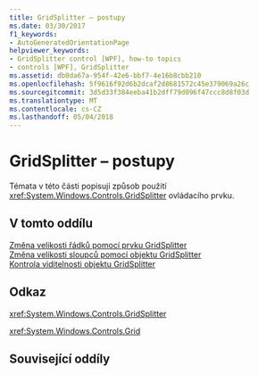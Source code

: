 ```yaml
---
title: GridSplitter – postupy
ms.date: 03/30/2017
f1_keywords:
- AutoGeneratedOrientationPage
helpviewer_keywords:
- GridSplitter control [WPF], how-to topics
- controls [WPF], GridSplitter
ms.assetid: db0da67a-954f-42e6-bbf7-4e16b8cbb210
ms.openlocfilehash: 5f9616f92d6b2dcaf2d8681572c45e379069a26c
ms.sourcegitcommit: 3d5d33f384eeba41b2dff79d096f47ccc8d8f03d
ms.translationtype: MT
ms.contentlocale: cs-CZ
ms.lasthandoff: 05/04/2018
---
```

# <a name="gridsplitter-how-to-topics"></a>GridSplitter – postupy
Témata v této části popisují způsob použití <xref:System.Windows.Controls.GridSplitter> ovládacího prvku.  
  
## <a name="in-this-section"></a>V tomto oddílu  
 [Změna velikosti řádků pomocí prvku GridSplitter](../../../../docs/framework/wpf/controls/how-to-resize-rows-with-a-gridsplitter.md)  
 [Změna velikosti sloupců pomocí objektu GridSplitter](../../../../docs/framework/wpf/controls/how-to-resize-columns-with-a-gridsplitter.md)  
 [Kontrola viditelnosti objektu GridSplitter](../../../../docs/framework/wpf/controls/how-to-make-sure-that-a-gridsplitter-is-visible.md)  
  
## <a name="reference"></a>Odkaz  
 <xref:System.Windows.Controls.GridSplitter>  
  
 <xref:System.Windows.Controls.Grid>  
  
## <a name="related-sections"></a>Související oddíly
